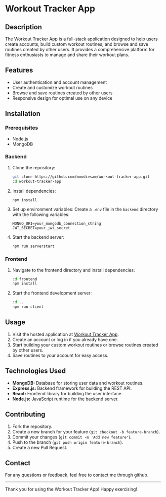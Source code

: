 # Workout Tracker App

## Description
The Workout Tracker App is a full-stack application designed to help users create accounts, build custom workout routines, and browse and save routines created by other users. It provides a comprehensive platform for fitness enthusiasts to manage and share their workout plans.

## Features
- User authentication and account management
- Create and customize workout routines
- Browse and save routines created by other users
- Responsive design for optimal use on any device

## Installation

### Prerequisites
- Node.js
- MongoDB

### Backend
1. Clone the repository:
    ```bash
    git clone https://github.com/moodiesam/workout-tracker-app.git
    cd workout-tracker-app
    ```

2. Install dependencies:
    ```bash
    npm install
    ```

3. Set up environment variables:
    Create a `.env` file in the `backend` directory with the following variables:
    ```plaintext
    MONGO_URI=your_mongodb_connection_string
    JWT_SECRET=your_jwt_secret
    ```

4. Start the backend server:
    ```bash
    npm run serverstart
    ```

### Frontend
1. Navigate to the frontend directory and install dependencies:
    ```bash
    cd frontend
    npm install
    ```

2. Start the frontend development server:
    ```bash
    cd ..
    npm run client
    ```

## Usage
1. Visit the hosted application at [Workout Tracker App](https://sam-workout-app.adaptable.app/).
2. Create an account or log in if you already have one.
3. Start building your custom workout routines or browse routines created by other users.
4. Save routines to your account for easy access.

## Technologies Used
- **MongoDB:** Database for storing user data and workout routines.
- **Express.js:** Backend framework for building the REST API.
- **React:** Frontend library for building the user interface.
- **Node.js:** JavaScript runtime for the backend server.

## Contributing
1. Fork the repository.
2. Create a new branch for your feature (`git checkout -b feature-branch`).
3. Commit your changes (`git commit -m 'Add new feature'`).
4. Push to the branch (`git push origin feature-branch`).
5. Create a new Pull Request.

## Contact
For any questions or feedback, feel free to contact me through github.

---

Thank you for using the Workout Tracker App! Happy exercising!
